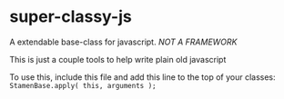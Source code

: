super-classy-js
===============

A extendable base-class for javascript. _NOT A FRAMEWORK_

This is just a couple tools to help write plain old javascript

To use this, include this file and add this line to the top of your classes:
`StamenBase.apply( this, arguments );`